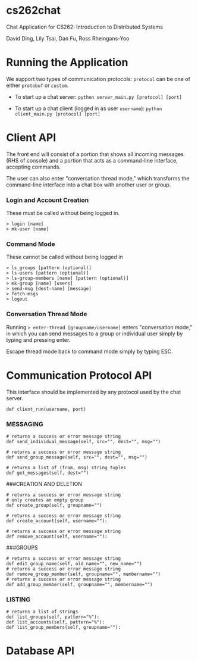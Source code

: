 # cs262chat
Chat Application for CS262: Introduction to Distributed Systems

David Ding, Lily Tsai, Dan Fu, Ross Rheingans-Yoo

# Running the Application
We support two types of communication protocols: `protocol` can be one of either `protobuf` or `custom`.

- To start up a chat server: `python server_main.py [protocol] [port]`

- To start up a chat client (logged in as user `username`): `python client_main.py [protocol] [port]`


# Client API 
The front end will consist of a portion that shows all incoming messages (RHS of console) and a portion that acts as a command-line interface, accepting commands.

The user can also enter "conversation thread mode," which transforms the command-line interface into a chat box with another user or group.

### Login and Account Creation
These must be called without being logged in.

    > login [name]
    > mk-user [name]

### Command Mode
These cannot be called without being logged in

    > ls_groups [pattern (optional)]
    > ls-users [pattern (optional)]
    > ls-group-members [name] [pattern (optional)]
    > mk-group [name] [users]
    > send-msg [dest-name] [message]
    > fetch-msgs
    > logout

### Conversation Thread Mode
Running `> enter-thread [groupname/username]` enters "conversation mode," in which you can send messages to a group or individual user simply by typing and pressing enter.

Escape thread mode back to command mode simply by typing ESC.

# Communication Protocol API
This interface should be implemented by any protocol used by the chat server.

    def client_run(username, port)

### MESSAGING 
    
    # returns a success or error message string
    def send_individual_message(self, src="", dest="", msg="")
    
    # returns a success or error message string
    def send_group_message(self, src="", dest="", msg="")
    
    # returns a list of (from, msg) string tuples
    def get_messages(self, dest="")

###CREATION AND DELETION 
    
    # returns a success or error message string
    # only creates an empty group
    def create_group(self, groupname="")
    
    # returns a success or error message string
    def create_account(self, username=""):
    
    # returns a success or error message string
    def remove_account(self, username=""):

###GROUPS 
    
    # returns a success or error message string
    def edit_group_name(self, old_name="", new_name="")
    # returns a success or error message string
    def remove_group_member(self, groupname="", membername="")
    # returns a success or error message string
    def add_group_member(self, groupname="", membername="")

### LISTING 
    
    # returns a list of strings
    def list_groups(self, pattern="%"):
    def list_accounts(self, pattern="%"):
    def list_group_members(self, groupname=""):


# Database API 

